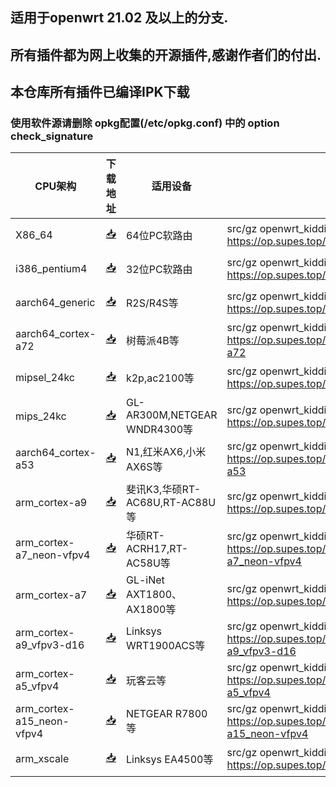 ## 适用于openwrt 21.02 及以上的分支.
## 所有插件都为网上收集的开源插件,感谢作者们的付出.

## 本仓库所有插件已编译IPK下载
### 使用软件源请删除 opkg配置(/etc/opkg.conf) 中的 option check_signature


| CPU架构           | 下载地址                                             | 适用设备    | 软件源    | 更新频率    |
|----------------|-----------------------------------------------------|--------------------------------------|-----------|-----------|
| X86_64         | [📥](https://op.supes.top/latest/packages/x86_64/)         |          64位PC软路由    | src/gz openwrt_kiddin9 https://op.supes.top/latest/packages/x86_64 | 日更  |
| i386_pentium4  | [📥](https://op.supes.top/latest/packages/i386_pentium4/)      |      32位PC软路由    | src/gz openwrt_kiddin9 https://op.supes.top/latest/packages/i386_pentium4 | 日更  |
| aarch64_generic    | [📥](https://op.supes.top/latest/packages/aarch64_generic/)     |   R2S/R4S等        |  src/gz openwrt_kiddin9 https://op.supes.top/latest/packages/aarch64_generic | 日更  |
| aarch64_cortex-a72    | [📥](https://op.supes.top/latest/packages/aarch64_cortex-a72/)     |  树莓派4B等   |  src/gz openwrt_kiddin9 https://op.supes.top/latest/packages/aarch64_cortex-a72  |  日更 |
| mipsel_24kc    | [📥](https://op.supes.top/latest/packages/mipsel_24kc/)     |  k2p,ac2100等 | src/gz openwrt_kiddin9 https://op.supes.top/latest/packages/mipsel_24kc   | 日更  |
| mips_24kc    | [📥](https://op.supes.top/latest/packages/mips_24kc/)     |  GL-AR300M,NETGEAR WNDR4300等 | src/gz openwrt_kiddin9 https://op.supes.top/latest/packages/mips_24kc   | 日更  |
| aarch64_cortex-a53    | [📥](https://op.supes.top/latest/packages/aarch64_cortex-a53/) |  N1,红米AX6,小米AX6S等 |  src/gz openwrt_kiddin9 https://op.supes.top/latest/packages/aarch64_cortex-a53 |   日更 |
| arm_cortex-a9    | [📥](https://op.supes.top/latest/packages/arm_cortex-a9/) |  斐讯K3,华硕RT-AC68U,RT-AC88U等 |  src/gz openwrt_kiddin9 https://op.supes.top/latest/packages/arm_cortex-a9 |   日更 |
| arm_cortex-a7_neon-vfpv4    | [📥](https://op.supes.top/latest/packages/arm_cortex-a7_neon-vfpv4/) |  华硕RT-ACRH17,RT-AC58U等 |  src/gz openwrt_kiddin9 https://op.supes.top/latest/packages/arm_cortex-a7_neon-vfpv4 |   日更 |
| arm_cortex-a7    | [📥](https://op.supes.top/latest/packages/arm_cortex-a7/) |  GL-iNet AXT1800、AX1800等 |  src/gz openwrt_kiddin9 https://op.supes.top/latest/packages/arm_cortex-a7 |   日更 |
| arm_cortex-a9_vfpv3-d16    | [📥](https://op.supes.top/latest/packages/arm_cortex-a9_vfpv3-d16/) |  Linksys WRT1900ACS等 |  src/gz openwrt_kiddin9 https://op.supes.top/latest/packages/arm_cortex-a9_vfpv3-d16 |   日更 |
| arm_cortex-a5_vfpv4    | [📥](https://op.supes.top/latest/packages/arm_cortex-a5_vfpv4/) |  玩客云等 |  src/gz openwrt_kiddin9 https://op.supes.top/latest/packages/arm_cortex-a5_vfpv4 |   日更 |
| arm_cortex-a15_neon-vfpv4    | [📥](https://op.supes.top/latest/packages/arm_cortex-a15_neon-vfpv4/) |  NETGEAR R7800等 |  src/gz openwrt_kiddin9 https://op.supes.top/latest/packages/arm_cortex-a15_neon-vfpv4 |   日更 |
| arm_xscale    | [📥](https://op.supes.top/latest/packages/arm_xscale/) |  Linksys EA4500等 |  src/gz openwrt_kiddin9 https://op.supes.top/latest/packages/arm_xscale |   日更 |
